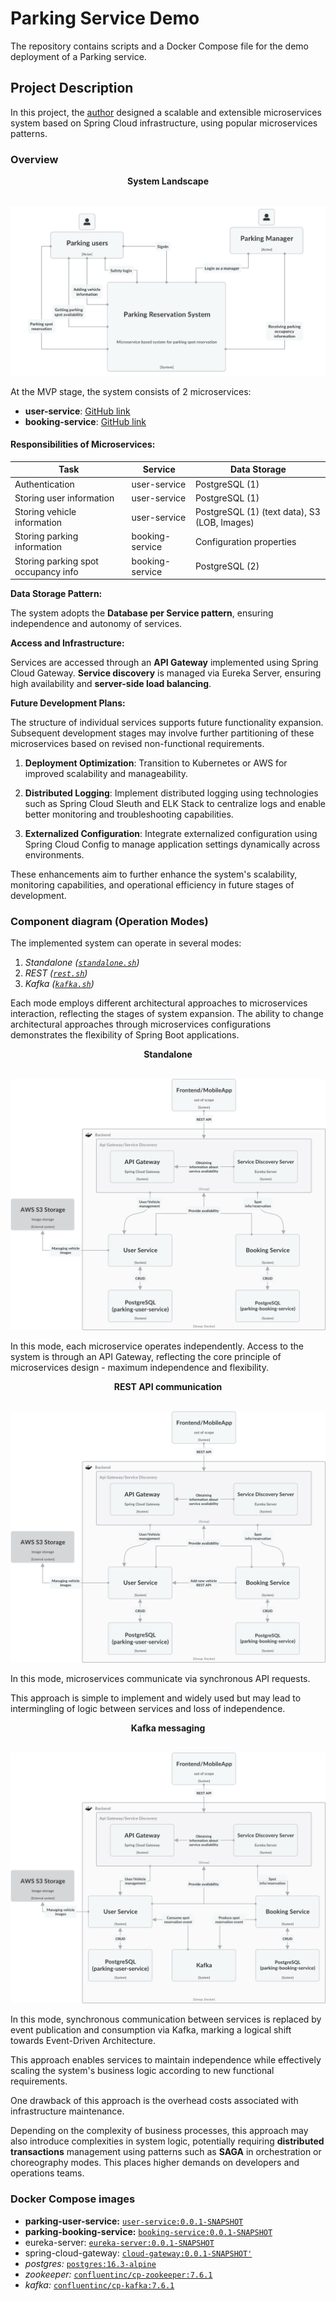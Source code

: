 # Parking Service Demo
The repository contains scripts and a Docker Compose file for the demo deployment of a Parking service.

## Project Description
    
In this project, the [author](https://github.com/AlexCyclone) designed a scalable and extensible microservices system 
based on Spring Cloud infrastructure, using popular microservices patterns.

### Overview
<div align="center"><b>System Landscape</b></div>
<br>

![landscape](https://github.com/AlexCyclone/parking-compose-demo/blob/main/raw/landscape.png)

At the MVP stage, the system consists of 2 microservices:

- **user-service**: [GitHub link](https://github.com/AlexCyclone/parking-user-service)
- **booking-service**: [GitHub link](https://github.com/AlexCyclone/parking-booking-service)

#### Responsibilities of Microservices:

| Task                                | Service           | Data Storage                                           |
|-------------------------------------|-------------------|--------------------------------------------------------|
| Authentication                      | user-service      | PostgreSQL (1)                                         |
| Storing user information            | user-service      | PostgreSQL (1)                                         |
| Storing vehicle information         | user-service      | PostgreSQL (1) (text data), S3 (LOB, Images)           |
| Storing parking information         | booking-service   | Configuration properties                               |
| Storing parking spot occupancy info | booking-service   | PostgreSQL (2)                                         |

**Data Storage Pattern:**

The system adopts the **Database per Service pattern**, ensuring independence and autonomy of services.

**Access and Infrastructure:**

Services are accessed through an **API Gateway** implemented using Spring Cloud Gateway. 
**Service discovery** is managed via Eureka Server, ensuring high availability and **server-side load balancing**.


**Future Development Plans:**

The structure of individual services supports future functionality expansion. 
Subsequent development stages may involve further partitioning of these microservices based on revised non-functional requirements.

1. **Deployment Optimization**: Transition to Kubernetes or AWS for improved scalability and manageability.
   
2. **Distributed Logging**: Implement distributed logging using technologies such as Spring Cloud Sleuth and ELK Stack 
to centralize logs and enable better monitoring and troubleshooting capabilities.

3. **Externalized Configuration**: Integrate externalized configuration using Spring Cloud Config 
to manage application settings dynamically across environments.

These enhancements aim to further enhance the system's scalability, monitoring capabilities, 
and operational efficiency in future stages of development.

### Component diagram (Operation Modes)
    
The implemented system can operate in several modes:
1. *Standalone ([`standalone.sh`](https://github.com/AlexCyclone/parking-compose-demo/blob/main/standalone.sh))*
2. *REST ([`rest.sh`](https://github.com/AlexCyclone/parking-compose-demo/blob/main/rest.sh))*
3. *Kafka ([`kafka.sh`](https://github.com/AlexCyclone/parking-compose-demo/blob/main/kafka.sh))*
    
Each mode employs different architectural approaches to microservices interaction, reflecting the stages of system expansion. 
The ability to change architectural approaches through microservices configurations 
demonstrates the flexibility of Spring Boot applications.

<div align="center"><b>Standalone</b></div>
<br>

![standalone](https://github.com/AlexCyclone/parking-compose-demo/blob/main/raw/standalone.png)

In this mode, each microservice operates independently. 
Access to the system is through an API Gateway, 
reflecting the core principle of microservices design - maximum independence and flexibility.

<div align="center"><b>REST API communication</b></div>
<br>

![rest](https://github.com/AlexCyclone/parking-compose-demo/blob/main/raw/rest.png)

In this mode, microservices communicate via synchronous API requests. 

This approach is simple to implement and widely used but may lead to intermingling of logic between services and loss of independence.

<div align="center"><b>Kafka messaging</b></div>
<br>

![kafka](https://github.com/AlexCyclone/parking-compose-demo/blob/main/raw/kafka.png)

In this mode, synchronous communication between services is replaced by event publication and consumption via Kafka, 
marking a logical shift towards Event-Driven Architecture. 

This approach enables services to maintain independence 
while effectively scaling the system's business logic according to new functional requirements. 

One drawback of this approach is the overhead costs associated with infrastructure maintenance. 

Depending on the complexity of business processes, this approach may also introduce complexities in system logic, 
potentially requiring **distributed transactions** management using patterns such as **SAGA** in orchestration or choreography modes. 
This places higher demands on developers and operations teams.

### Docker Compose images
* **parking-user-service:** [`user-service:0.0.1-SNAPSHOT`](https://github.com/AlexCyclone/parking-user-service)
* **parking-booking-service:** [`booking-service:0.0.1-SNAPSHOT`](https://github.com/AlexCyclone/parking-booking-service)
* eureka-server: [`eureka-server:0.0.1-SNAPSHOT`](https://github.com/AlexCyclone/eureka-server)
* spring-cloud-gateway: [`cloud-gateway:0.0.1-SNAPSHOT'`](https://github.com/AlexCyclone/spring-cloud-gateway)
* _postgres:_ [`postgres:16.3-alpine`](https://hub.docker.com/_/postgres)
* _zookeeper:_ [`confluentinc/cp-zookeeper:7.6.1`](https://hub.docker.com/r/confluentinc/cp-zookeeper)
* _kafka:_ [`confluentinc/cp-kafka:7.6.1`](https://hub.docker.com/r/confluentinc/cp-kafka)

